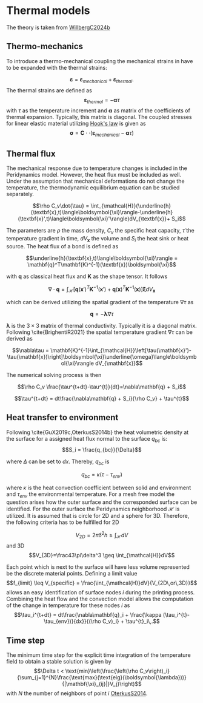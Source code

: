 # Thermal models
The theory is taken from [WillbergC2024b](@cite)
## Thermo-mechanics
To introduce a thermo-mechanical coupling the mechanical strains in have to be expanded with the thermal strains:

$$\boldsymbol{\varepsilon}=\boldsymbol{\varepsilon}_{mechanical} + \boldsymbol{\varepsilon}_{thermal}.$$
The thermal strains are defined as
$$\boldsymbol{\varepsilon}_{thermal} =- \boldsymbol{\alpha}\tau$$
with $\tau$ as the temperature increment and $\boldsymbol{\alpha}$ as matrix of the coefficients of thermal expansion. Typically, this matrix is diagonal. The coupled stresses for linear elastic material utilizing [Hook's law](https://en.wikipedia.org/wiki/Hooke%27s_law) is given as
$$\boldsymbol{\sigma}=\mathbf{C}\cdot\cdot\left(\boldsymbol{\varepsilon}_{mechanical} - \boldsymbol{\alpha}\tau \right)$$

## Thermal flux
The mechanical response due to temperature changes is included in the Peridynamics model. However, the heat flux must be included as well.  Under the assumption that mechanical deformations do not change the temperature, the thermodynamic equilibrium equation can be studied separately.

$$\rho C_v\dot{\tau} = \int_{\mathcal{H}}(\underline{h}(\textbf{x},t)\langle\boldsymbol{\xi}\rangle-\underline{h}(\textbf{x}',t)\langle\boldsymbol{\xi}'\rangle)dV_{\textbf{x}}+ S_i$$

The parameters are $\rho$ the mass density, $C_v$ the specific heat capacity, $\dot{\tau}$ the temperature gradient in time, $dV_{\textbf{x}}$ the volume and $S_i$ the heat sink or heat source.
The heat flux of a bond is defined as

$$\underline{h}(\textbf{x},t)\langle\boldsymbol{\xi}\rangle = \mathbf{q}^T\mathbf{K}^{-1}(\textbf{x})\boldsymbol{\xi}$$

with $\mathbf{q}$ as classical heat flux and $\mathbf{K}$ as the shape tensor. It follows

$$\nabla\cdot\mathbf{q} = \int_{\mathcal{H}}\left[\mathbf{q}(\textbf{x}')^T\mathbf{K}^{-1}(\textbf{x}')+\mathbf{q}(\textbf{x})^T\mathbf{K}^{-1}(\textbf{x})\right]\boldsymbol{\xi}dV_{\textbf{x}}$$

which can be derived utilizing the spatial gradient of the temperature $\nabla\tau$ as

$$\mathbf{q} = -\boldsymbol{\lambda}\nabla\tau$$

$\boldsymbol{\lambda}$ is the $3\times3$ matrix of thermal conductivity. Typically it is a diagonal matrix.
Following \cite{BrighentiR2021} the spatial temperature gradient $\nabla\tau$ can be derived as

$$\nabla\tau = \mathbf{K}^{-1}\int_{\mathcal{H}}\left[\tau(\mathbf{x}')-\tau(\mathbf{x})\right]\boldsymbol{\xi}\underline{\omega}\langle\boldsymbol{\xi}\rangle dV_{\mathbf{x}}$$

The numerical solving process is then

$$\rho C_v \frac{\tau^{t+dt}-\tau^{t}}{dt}=\nabla\mathbf{q} + S_i$$

$$\tau^{t+dt} = dt\frac{\nabla\mathbf{q} + S_i}{\rho C_v} + \tau^{t}$$

## Heat transfer to environment

Following \cite{GuX2019c,OterkusS2014b} the heat volumetric density at the surface for a assigned heat flux normal to the surface $q_{bc}$ is:
$$S_i = \frac{q_{bc}}{\Delta}$$

where $\Delta$ can be set to $dx$.
Thereby, $q_{bc}$ is

$$q_{bc} = \kappa (\tau-\tau_{env})$$

where $\kappa$ is the heat convection coefficient between solid and environment and $\tau_{env}$ the environmental temperature. For a mesh free model the question arises how the outer surface and the corresponded surface can be identified. For the outer surface the Peridynamics neighborhood $\mathcal{H}$ is utilized. It is assumed that is circle for 2D and a sphere for 3D.
Therefore, the following criteria has to be fulfilled for 2D

$$V_{2D}=2\pi\delta^2 h \geq \int_{\mathcal{H}}dV$$
and 3D
$$V_{3D}=\frac43\pi\delta^3 \geq \int_{\mathcal{H}}dV$$

Each point which is next to the surface will have less volume represented be the discrete material points. Defining a limit value
$$f_{limit} \leq V_{specific} =  \frac{\int_{\mathcal{H}}dV}{V_{2D\,or\,3D}}$$
allows an easy identification of surface nodes $i$ during the printing process. Combining the heat flow and the convection model allows the computation of the change in temperature for these nodes $i$ as
$$\tau_i^{t+dt} = dt\frac{\nabla\mathbf{q}_i + \frac{\kappa (\tau_i^{t}-\tau_{env})}{dx}}{(\rho C_v)_i} + \tau^{t}_i\,.$$

## Time step
The minimum time step for the explicit time integration of the temperature field to obtain a stable solution is given by
$$\Delta t < \text{min}\left(\frac{\left(\rho C_v\right)_i}{\sum_{j=1}^{N}\frac{\text{max}(\text{eig}(\boldsymbol{\lambda}))}{|\mathbf{\xi}_{ij}|}V_j}\right)$$
with $N$ the number of neighbors of point $i$ [OterkusS2014](@cite).
